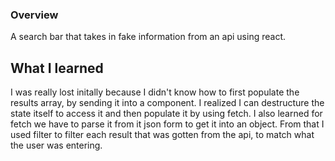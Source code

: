 ### Overview
A search bar that takes in fake information from an api using react. 

## What I learned
I was really lost initally because I didn't know how to first populate the results array, by sending it into a component.
I realized I can destructure the state itself to access it and then populate it by using fetch. I also learned for fetch we have to parse it from it json
form to get it into an object. From that I used filter to filter each result that was gotten from the api, to match what the user was entering.
